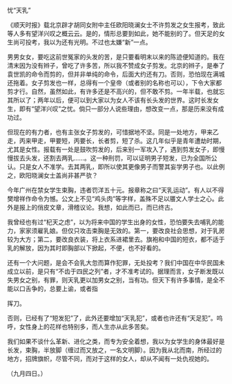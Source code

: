 忧“天乳”

  

《顺天时报》载北京辟才胡同女附中主任欧阳晓澜女士不许剪发之女生报考，致此等人多有望洋兴叹之概云云。是的，情形总要到如此，她不能别的了。但天足的女生尚可投考，我以为还有光明。不过也太嫌“新”一点。

男男女女，要吃这前世冤家的头发的苦，是只要看明末以来的陈迹便知道的。我在清末因为没有辫子，曾吃了许多苦，所以我不赞成女子剪发。北京的辫子，是奉了袁世凯的命令而剪的，但并非单纯的命令，后面大约还有刀。否则，恐怕现在满城还拖着。女子剪发也一样，总得有一个皇帝（或者别的名称也可以），下令大家都剪才行。自然，虽然如此，有许多还是不高兴的，但不敢不剪。一年半载，也就忘其所以了；两年以后，便可以到大家以为女人不该有长头发的世界。这时长发女生，即有“望洋兴叹”之忧。倘只一部分人说些理由，想改变一点，那是历来没有成功过。

但现在的有力者，也有主张女子剪发的，可惜据地不坚。同是一处地方，甲来乙走，丙来甲走，甲要短，丙要长，长者剪，短了杀。这几年似乎是青年遭劫时期，尤其是女性。报载有一处是鼓吹剪发的，后来别一军攻入了，遇到剪发女子，即慢慢拔去头发，还割去两乳……。这一种刑罚，可以证明男子短发，已为全国所公认。只是女人不准学。去其两乳，即所以使其更像男子而警其妄学男子也。以此例之，欧阳晓澜女士盖尚非甚严欤？

今年广州在禁女学生束胸，违者罚洋五十元。报章称之曰“天乳运动”。有人以不得樊增祥作命令为憾。公文上不见“鸡头肉”等字样，盖殊不足以餍文人学士之心。此外是报上的俏皮文章，滑稽议论。我想，如此而已，而已终古。

我曾经也有过“杞天之虑”，以为将来中国的学生出身的女性，恐怕要失去哺乳的能力，家家须雇乳娘。但仅只攻击束胸是无效的。第一，要改良社会思想，对于乳房较为大方；第二，要改良衣装，将上衣系进裙里去。旗袍和中国的短衣，都不适于乳的解放，因为其时即胸部以下掀起，不便，也不好看的。

还有一个大问题，是会不会乳大忽而算作犯罪，无处投考？我们中国在中华民国未成立以前，是只有“不齿于四民之列”者，才不准考试的。据理而言，女子断发既以失男女之别，有罪，则天乳更以加男女之别，当有功。但天下有许多事情，是全不能以口舌争的，总要上谕，或者指

挥刀。

否则，已经有了“短发犯”了，此外还要增加“天乳犯”，或者也许还有“天足犯”。呜呼，女性身上的花样也特别多，而人生亦从此多苦矣。

我们如果不谈什么革新、进化之类，而专为安全着想，我以为女学生的身体最好是长发，束胸，半放脚（缠过而又放之，一名文明脚）。因为我从北而南，所经过的地方，招牌旗帜，尽管不同，而对于这样的女人，却从不闻有一处仇视她的。

  

（九月四日。）